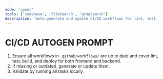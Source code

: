 ```yaml
---
mode: 'agent'
tools: ['codebase', 'fileSearch', 'grepSearch']
description: 'Auto-generate and update CI/CD workflows for lint, test, build, and deploy.'
---
```

# CI/CD AUTOGEN PROMPT

1. Ensure all workflows in `.github/workflows/` are up to date and cover lint, test, build, and deploy for both frontend and backend.
2. If missing or outdated, generate or update them.
3. Validate by running all tasks locally.
